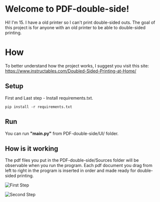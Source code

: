 # Welcome to PDF-double-side!

Hi! I'm 15. I have a old printer so I can't print double-sided outs. The goal of this project is for anyone with an old printer to be able to double-sided printing.


# How

To better understand how the project works, I suggest you visit this site: https://www.instructables.com/Doubled-Sided-Printing-at-Home/

## Setup

First and Last step - Install requirements.txt.
```
pip install -r requirements.txt
```

## Run

You can run **"main.py"** from PDF-double-side/UI/ folder. 

## How is it working
The pdf files you put in the PDF-double-side/Sources folder will be observable when you run the program. Each pdf document you drag from left to right in the program is inserted in order and made ready for double-sided printing.

![First Step](https://lh5.googleusercontent.com/aIHVrxfRZFifgVO4FiXgRE7827YJRYYmAgeuJEcG3TI4kpTQvyvvktOUmQxMfMzSZoONXgzTCUPqLeCl3lhZ=w2880-h1578-rw)

![Second Step](https://lh4.googleusercontent.com/atM8mw-IWWA6Q95HuIjvnoR5Xhr-GW-PVgzfRe16qdaMhK_d03vMvhDzERBKZWqWqrMydJWiZDgdw3NuBugz=w2880-h1578-rw)